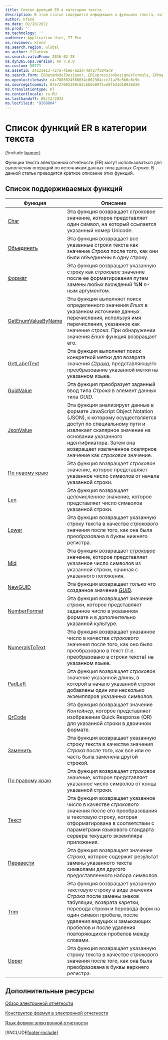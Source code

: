 ```yaml
---
title: Список функций ER в категории текста
description: В этой статье содержится информация о функциях текста, которые поддерживаются в электронной отчетности (ER).
author: kfend
ms.date: 02/28/2022
ms.prod: ''
ms.technology: ''
audience: Application User, IT Pro
ms.reviewer: kfend
ms.search.region: Global
ms.author: filatovm
ms.search.validFrom: 2016-02-28
ms.dyn365.ops.version: AX 7.0.0
ms.custom: 58771
ms.assetid: 24223e13-727a-4be6-a22d-4d427f504ac9
ms.search.form: ERDataModelDesigner, ERExpressionDesignerFormula, ERMappedFormatDesigner, ERModelMappingDesigner
ms.openlocfilehash: e4c7885024586034c062304cce21a25e5b6c8c9b
ms.sourcegitcommit: 87e727005399c82cbb6509f5ce9fb33d18928d30
ms.translationtype: HT
ms.contentlocale: ru-RU
ms.lasthandoff: 08/12/2022
ms.locfileid: "9268804"
---
```

# <a name="list-of-er-functions-of-the-text-category"></a>Список функций ER в категории текста

[!include [banner](../includes/banner.md)]

Функции текста электронной отчетности (ER) могут использоваться для выполнения операций по источникам данных типа данных *Строка*. В данной статье приводится краткое описание этих функций.

## <a name="list-of-supported-functions"></a>Список поддерживаемых функций

| Функция | Описание |
|----------|-------------|
| [Char](er-functions-text-char.md) | Эта функция возвращает *строковое* значение, которое представляет один символ, на который ссылается указанный номер Unicode. |
| [Объединить](er-functions-text-concatenate.md) | Эта функция возвращает все указанные строки текста как значение *Строка* после того, как они были объединены в одну строку. |
| [Формат](er-functions-text-format.md) | Эта функция возвращает указанную строку как *строковое* значение после ее форматирования путем замены любых вхождений **%N** *n*-ным аргументом. |
| [GetEnumValueByName](er-functions-text-getenumvaluebyname.md) | Эта функция выполняет поиск определенного значения *Enum* в указанном источнике данных перечисления, используя имя перечисления, указанное как значение *строка*. При обнаружении значения *Enum* функция возвращает его. |
| [GetLabelText](er-functions-text-getlabeltext.md) | Эта функция выполняет поиск конкретной метки для возврата значения *[Строка](er-formula-supported-data-types-primitive.md#string)*, представляющего преобразование указанной метки на указанном языке. |
| [GuidValue](er-functions-text-guidvalue.md) | Эта функция преобразует заданный ввод типа *Строка* в элемент данных типа *GUID*. |
| [JsonValue](er-functions-text-jsonvalue.md) | Эта функция анализирует данные в формате JavaScript Object Notation (JSON), к которому осуществляется доступ по специальному пути и извлекает скалярное значение на основании указанного идентификатора. Затем она возвращает извлеченное скалярное значение как *строковое* значение. |
| [По левому краю](er-functions-text-left.md) | Эта функция возвращает *строковое* значение, которое представляет указанное число символов от начала указанной строки. |
| [Len](er-functions-text-len.md) | Эта функция возвращает *целочисленное* значение, которое представляет число символов указанной строки. |
| [Lower](er-functions-text-lower.md) | Эта функция возвращает указанную строку текста в качестве *строкового* значения после того, как она была преобразована в буквы нижнего регистра. |
| [Mid](er-functions-text-mid.md) | Эта функция возвращает *[строковое](er-formula-supported-data-types-primitive.md#string)* значение, которое представляет указанное число символов из указанной строки, начиная с указанного положения. |
| [NewGUID](er-functions-text-newguid.md) | Эта функция возвращает только что созданное значение *[GUID](er-formula-supported-data-types-primitive.md#guid)*. |
| [NumberFormat](er-functions-text-numberformat.md) | Эта функция возвращает значение *строки*, которое представляет заданное число в указанном формате и в дополнительно указанной культуре. |
| [NumeralsToText](er-functions-text-numeralstotext.md) | Эта функция возвращает указанное число в качестве *строкового* значения после того, как оно было преобразовано в текст (т.е. преобразовано в строки текста) на указанном языке. |
| [PadLeft](er-functions-text-padleft.md) | Эта функция возвращает *строковое* значение указанной длины, в которой в начало указанной строки добавлены один или несколько экземпляров указанных символов. |
| [QrCode](er-functions-text-qrcode.md) | Эта функция возвращает значение *Контейнер*, которое представляет изображение Quick Response (QR) для указанной строки в двоичном формате. |
| [Заменить](er-functions-text-replace.md) | Эта функция возвращает указанную строку текста в качестве значения *Строка* после того, как все или ее часть была заменена другой строкой. |
| [По правому краю](er-functions-text-right.md) | Эта функция возвращает *строковое* значение, которое представляет указанное число символов от конца указанной строки. |
| [Текст](er-functions-text-text.md) | Эта функция возвращает указанное число в качестве *строкового* значения после его преобразования в текстовую строку, которая отформатирована в соответствии с параметрами языкового стандарта сервера текущего экземпляра приложения. |
| [Перевести](er-functions-text-translate.md) | Эта функция возвращает значение *Строка*, которое содержит результат замены указанного текста символами для другого предоставленного набора символов. |
| [Trim](er-functions-text-trim.md) | Эта функция возвращает указанную текстовую строку в виде значения *Строка* после замены знаков табуляции, возврата каретки, перевода строки и перевода форм на один символ пробела, после удаления ведущих и замыкающих пробелов и после удаления повторяющихся пробелов между словами. |
| [Upper](er-functions-text-upper.md) | Эта функция возвращает указанную строку текста в качестве *строкового* значения после того, как она была преобразована в буквы верхнего регистра. |

## <a name="additional-resources"></a>Дополнительные ресурсы

[Обзор электронной отчетности](general-electronic-reporting.md)

[Конструктор формул в электронной отчетности](general-electronic-reporting-formula-designer.md)

[Язык формул электронной отчетности](er-formula-language.md)


[!INCLUDE[footer-include](../../../includes/footer-banner.md)]
